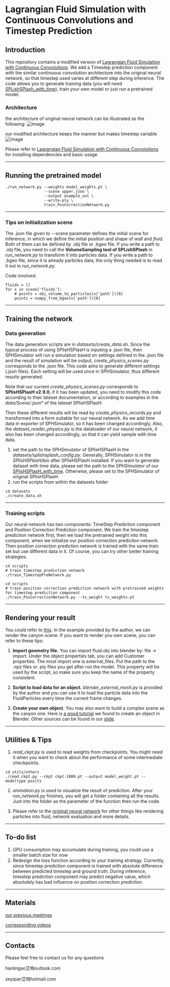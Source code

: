 # Lagrangian Fluid Simulation with Continuous Convolutions and Timestep Prediction
## Introduction
This repository contains a modified version of [Lagrangian Fluid Simulation with Continuous Convolutions](https://github.com/intel-isl/DeepLagrangianFluids). We add a Timestep prediction component with the similar continuous convolution architecture into the original neural network, so that timestep used varies at different step during inference. The code allows you to generate training data (you will need [SPLishSPlash_with_time](https://github.com/horizon-research/SPlisHSPlasH_with_time.git)), train your own model or just run a pretrained model.

### Architecture
the architecture of original neural network can be illustrated as the following:
![image](https://github.com/horizon-research/DeepFluid-with-Timestep-prediction/blob/master/readmeimages/original_archi.png)

our modified architecture keeps the manner but makes timestep variable
![image](https://github.com/horizon-research/DeepFluid-with-Timestep-prediction/blob/master/readmeimages/our_archi.png)

Please refer to [Lagrangian Fluid Simulation with Continuous Convolutions](https://github.com/intel-isl/DeepLagrangianFluids) for installing dependencies and basic usage.
______
## Running the pretrained model
```
./run_network.py --weights model_weights.pt \
                 --scene upper.json \
                 --output example_out \
                 --write-ply \
                 train_PosCorrectionNetwork.py
```
____
### Tips on initialization scene
The .json file given to --scene parameter defines the initial scene for inference, in which we define the initial position and shape of *wall* and *fluid*. Both of them can be defined by .obj file or .bgeo file. If you write a path to .obj file, you need to call the **VolumeSampling tool of SPLishSPlash** in *run_network.py* to transform it into particles data. If you write a path to .bgeo file, since it is already particles data, the only thing needed is to read it out in *run_network.py*.

Code involved:
```
fluids = []
for x in scene['fluids']:
    # points = obj_volume_to_particles(x['path'])[0]
    points = numpy_from_bgeo(x['path'])[0]
```
____
## Training the network
### Data generation 

The data generation scripts are in *datasets/create_data.sh*. Since the typical process of using SPlisHSPlasH is inputing a .json file, then SPHSimulator will run a simulation based on settings defined in the .json file and the result of simulation will be output, *create_physics_scenes.py* corresponds to the .json file. This code aims to generate different settings (.json files). Each setting will be used once in SPHSimulator, thus different results generated. 

Note that our current *create_physics_scenes.py* corresponds to **SPlisHSPlasH v2.9.0**, if it has been updated, you need to modify this code according to their lateset documentation, or according to examples in the *data/Scene/*.json* of the lateset SPlisHSPlasH. 

Then these different results will be read by *create_physics_records.py* and transformed into a form suitable for our neural network. As we add time data in exporter of SPHSimulator, so it has been changed accordingly. Also, the *dataset_reader_physics.py* is the dataloader of our neural network, it also has been changed accordingly, so that it can yield sample with time data. 

1. set the path to the *SPHSimulator* of SPlisHSPlasH in the *datasets/splishsplash_config.py*. Generally, SPHSimulator is in the *SPlisHSPlasH/bin* after SPlisHSPlasH installed. If you want to generate dataset with time data, please set the path to the *SPHSimulator* of our [SPlisHSPlasH_with_time](https://github.com/horizon-research/SPlisHSPlasH_with_time.git). Otherwise, please set to the SPHSimulator of original SPlisHSPlasH.
2. run the scripts from within the datasets folder
```
cd datasets
./create_data.sh
```
____
### Training scripts
Our neural network has two components: TimeStep Prediction component and Position Correction Prediction component. We train the timestep prediction network first, then we load the pretrained weight into this component, when we initialize our position correction prediciton network. Then position correction prediction network is trained with the same train set but use different data in it. Of course, you can try other better training strategies.

```
cd scripts
# train timestep prediction network
./train_TimestepPreNetwork.py
```
```
cd scripts
# train position correction prediction network with pretrained weights for timestep prediction component
./train_PosCorrectionNetwork.py --ts_weight ts_weights.pt
```
____
## Rendering your result
You could refer to [this](https://github.com/intel-isl/DeepLagrangianFluids/blob/master/scenes/README.md). In the example provided by the author, we can render the canyon scene. If you want to render you own scene, you can refer to these tips:  

1. **Import geometry file.** You can import fluid.obj into blender by: file -> import. Under the object properties tab, you can add Customer properties. The most import one is external_files. Put the path to the .npz files or .ply files you get after run the model. This property will be used by the script, so make sure you keep the name of the property consistent.  

2. **Script to load data for an object.** *blender_external_mesh.py* is provided by the author and you can use it to load the particle data into the FluidParticles every time the current frame changes.   

3. **Create your own object.** You may also want to build a complex scene as the canyon one. Here is [a good tutorial](https://www.youtube.com/playlist?list=PL3UWN2F2M2C8-zUjbFlbgtWPQa0NXBsp0) we found to create an object in Blender. Other sources can be found in our [slide](https://docs.google.com/presentation/d/1aJVyZiPywuSXqridX2u4AhRl_u_tFVOwjzDEp6grHoM/edit#slide=id.gd29dfda11b_1_0).  

____
## Utilities & Tips
1. *read_ckpt.py* is used to read weights from checkpoints. You might need it when you want to check about the performance of some intermediate checkpoints. 
```
cd utils/others
./read_ckpt.py --ckpt ckpt-1000.pt --output model_weight.pt --modeltype pos|ts
```
2. *animation.py* is used to visualize the result of prediction. After your *run_network.py* finishes, you will get a folder containing all the results. Just into the folder as the parameter of the function then run the code.

3. Please refer to the [original neural network](https://github.com/intel-isl/DeepLagrangianFluids) for other things like rendering particles into fluid, network evaluation and more details.
____
## To-do list
1. GPU consumption may accumulate during training, you could use a smaller batch size for now
2. Redesign the loss function according to your training strategy. Currently, since timestep prediction component is trained with absolute difference between predicted timestep and ground truth. During inference, timestep prediction component may predict negative value, which absolutely has bad influence on position correction prediction.
___
## Materials
[our previous meetings](https://drive.google.com/drive/folders/1fcvJHtZU4Joo9z6-J8NeL-u6gXXDSKb8?usp=sharing)

[corresponding videos](https://drive.google.com/drive/folders/1tZnBEz900CDmCtcEg5tLgE47LYRQDMlg?usp=sharing) 
___
## Contacts
Please feel free to contact us for any questions

hanlingao艾特outlook.com

zeyipan艾特hotmail.com
